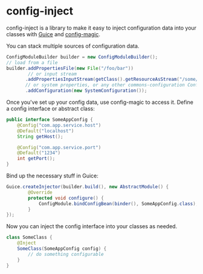 config-inject
===========

config-inject is a library to make it easy to inject configuration data into your classes with [Guice](http://code.google.com/p/google-guice/)
 and [config-magic](https://github.com/brianm/config-magic/).

You can stack multiple sources of configuration data.

```java
ConfigModuleBuilder builder = new ConfigModuleBuilder();
// load from a file
builder.addPropertiesFile(new File("/foo/bar"))
        // or input stream
       .addPropertiesInputStream(getClass().getResourceAsStream("/some/other/config")
       // or system properties, or any other commons-configuration Configuration
       .addConfiguration(new SystemConfiguration());
```

Once you've set up your config data, use config-magic to access it. Define a config interface or abstract class:

```java
public interface SomeAppConfig {
    @Config("com.app.service.host")
    @Default("localhost")
    String getHost();

    @Config("com.app.service.port")
    @Default("1234")
    int getPort();
}
```

Bind up the necessary stuff in Guice:
```java
Guice.createInjector(builder.build(), new AbstractModule() {
        @Override
        protected void configure() {
            ConfigModule.bindConfigBean(binder(), SomeAppConfig.class);
        }
});
```

Now you can inject the config interface into your classes as needed.

```java
class SomeClass {
    @Inject
    SomeClass(SomeAppConfig config) {
        // do something configurable
    }
}
```
